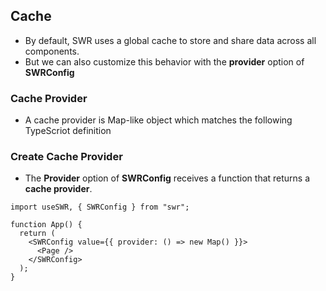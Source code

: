 ## Cache

- By default, SWR uses a global cache to store and share data across all components.
- But we can also customize this behavior with the **provider** option of **SWRConfig**

### Cache Provider

- A cache provider is Map-like object which matches the following TypeScriot definition

### Create Cache Provider

- The **Provider** option of **SWRConfig** receives a function that returns a **cache provider**.

```tsx
import useSWR, { SWRConfig } from "swr";

function App() {
  return (
    <SWRConfig value={{ provider: () => new Map() }}>
      <Page />
    </SWRConfig>
  );
}
```
